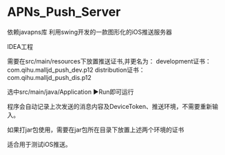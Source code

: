 # APNs_Push_Server
依赖javapns库
利用swing开发的一款图形化的iOS推送服务器

IDEA工程

需要在src/main/resources下放置推送证书,并更名为：
development证书：com.qihu.malljd_push_dev.p12
distribution证书：com.qihu.malljd_push_dis.p12

选中src/main/java/Application  ▶️Run即可运行

程序会自动记录上次发送的消息内容及DeviceToken、推送环境，不需要重新输入。

如果打jar包使用，需要在jar包所在目录下放置上述两个环境的证书

适合用于测试iOS推送。
